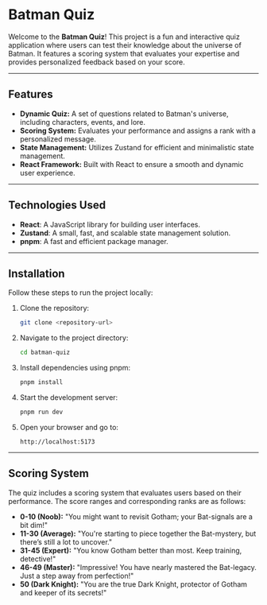# Batman Quiz

Welcome to the **Batman Quiz**! This project is a fun and interactive quiz application where users can test their knowledge about the universe of Batman. It features a scoring system that evaluates your expertise and provides personalized feedback based on your score.

---

## Features
- **Dynamic Quiz:** A set of questions related to Batman's universe, including characters, events, and lore.
- **Scoring System:** Evaluates your performance and assigns a rank with a personalized message.
- **State Management:** Utilizes Zustand for efficient and minimalistic state management.
- **React Framework:** Built with React to ensure a smooth and dynamic user experience.

---

## Technologies Used
- **React**: A JavaScript library for building user interfaces.
- **Zustand**: A small, fast, and scalable state management solution.
- **pnpm**: A fast and efficient package manager.

---

## Installation

Follow these steps to run the project locally:

1. Clone the repository:
   ```bash
   git clone <repository-url>
   ```

2. Navigate to the project directory:
   ```bash
   cd batman-quiz
   ```

3. Install dependencies using pnpm:
   ```bash
   pnpm install
   ```

4. Start the development server:
   ```bash
   pnpm run dev
   ```

5. Open your browser and go to:
   ```
   http://localhost:5173
   ```

---

## Scoring System
The quiz includes a scoring system that evaluates users based on their performance. The score ranges and corresponding ranks are as follows:

- **0-10 (Noob):** "You might want to revisit Gotham; your Bat-signals are a bit dim!"
- **11-30 (Average):** "You're starting to piece together the Bat-mystery, but there’s still a lot to uncover."
- **31-45 (Expert):** "You know Gotham better than most. Keep training, detective!"
- **46-49 (Master):** "Impressive! You have nearly mastered the Bat-legacy. Just a step away from perfection!"
- **50 (Dark Knight):** "You are the true Dark Knight, protector of Gotham and keeper of its secrets!"